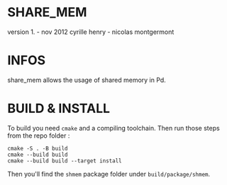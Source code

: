 SHARE_MEM
=========

version 1. - nov 2012
cyrille henry - nicolas montgermont

INFOS
=====

share_mem allows the usage of shared memory in Pd.

BUILD & INSTALL
===============


To build you need `cmake` and a compiling toolchain. Then run those steps from the repo folder : 

    cmake -S . -B build 
    cmake --build build
    cmake --build build --target install

Then you'll find the `shmem` package folder under `build/package/shmem`.